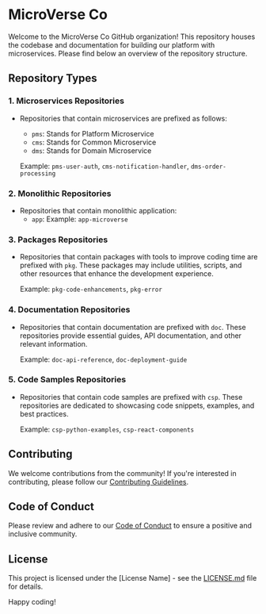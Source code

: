 # MicroVerse Co

Welcome to the MicroVerse Co GitHub organization! This repository houses the codebase and documentation for building our platform with microservices. Please find below an overview of the repository structure.

## Repository Types

### 1. **Microservices Repositories**

- Repositories that contain microservices are prefixed as follows:
  - `pms`: Stands for Platform Microservice
  - `cms`: Stands for Common Microservice
  - `dms`: Stands for Domain Microservice

  Example: `pms-user-auth`, `cms-notification-handler`, `dms-order-processing`

### 2. **Monolithic Repositories**

- Repositories that contain monolithic application:
  - `app`: 
  Example: `app-microverse`

### 3. **Packages Repositories**

- Repositories that contain packages with tools to improve coding time are prefixed with `pkg`. These packages may include utilities, scripts, and other resources that enhance the development experience.

  Example: `pkg-code-enhancements`, `pkg-error`

### 4. **Documentation Repositories**

- Repositories that contain documentation are prefixed with `doc`. These repositories provide essential guides, API documentation, and other relevant information.

  Example: `doc-api-reference`, `doc-deployment-guide`

### 5. **Code Samples Repositories**

- Repositories that contain code samples are prefixed with `csp`. These repositories are dedicated to showcasing code snippets, examples, and best practices.

  Example: `csp-python-examples`, `csp-react-components`

## Contributing

We welcome contributions from the community! If you're interested in contributing, please follow our [Contributing Guidelines](CONTRIBUTING.md).

## Code of Conduct

Please review and adhere to our [Code of Conduct](CODE_OF_CONDUCT.md) to ensure a positive and inclusive community.

## License

This project is licensed under the [License Name] - see the [LICENSE.md](LICENSE.md) file for details.

Happy coding!
